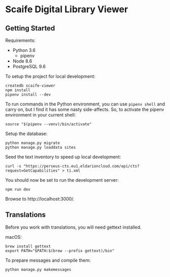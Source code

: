 # Scaife Digital Library Viewer

## Getting Started

Requirements:

* Python 3.6
  * pipenv
* Node 8.6
* PostgreSQL 9.6

To setup the project for local development:

```
createdb scaife-viewer
npm install
pipenv install --dev
```

To run commands in the Python environment, you can use `pipenv shell` and carry on, but I find it has some nasty side-affects. So, to activate the pipenv environment in your current shell:

```
source "$(pipenv --venv)/bin/activate"
```

Setup the database:

```
python manage.py migrate
python manage.py loaddata sites
```

Seed the text inventory to speed up local development:

```
curl -s "https://perseus-cts.eu1.eldarioncloud.com/api/cts?request=GetCapabilities" > ti.xml
```

You should now be set to run the development server:

```
npm run dev
```

Browse to http://localhost:3000/.

## Translations

Before you work with translations, you will need gettext installed.

macOS:

    brew install gettext
    export PATH="$PATH:$(brew --prefix gettext)/bin"

To prepare messages and compile them:

    python manage.py makemessages
